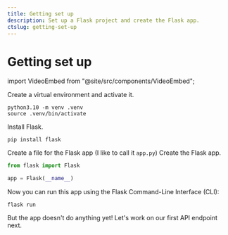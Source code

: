 ```yaml
---
title: Getting set up
description: Set up a Flask project and create the Flask app.
ctslug: getting-set-up
---
```


# Getting set up

import VideoEmbed from "@site/src/components/VideoEmbed";

<div style={{ maxWidth: "720px", margin: "3rem auto", boxShadow: "0 5px 15px 0 rgba(0, 0, 0, 0.15)" }}>
<VideoEmbed url="https://customer-zmitazl0ztnd2pvm.cloudflarestream.com/42b7de55034431b4c4c9420460f8df7d/iframe?poster=https%3A%2F%2Fcustomer-zmitazl0ztnd2pvm.cloudflarestream.com%2F42b7de55034431b4c4c9420460f8df7d%2Fthumbnails%2Fthumbnail.jpg%3Ftime%3D%26height%3D600" />
</div>

Create a virtual environment and activate it.
   
```
python3.10 -m venv .venv
source .venv/bin/activate
```

Install Flask.
   
```
pip install flask
```

Create a file for the Flask app (I like to call it `app.py`)
Create the Flask app.

```py title="app.py"
from flask import Flask

app = Flask(__name__)
```

Now you can run this app using the Flask Command-Line Interface (CLI):

```
flask run
```

But the app doesn't do anything yet! Let's work on our first API endpoint next.